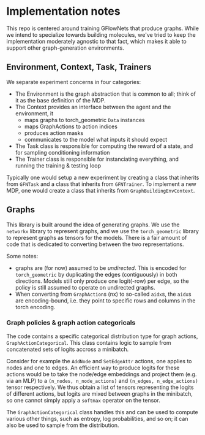 # Implementation notes

This repo is centered around training GFlowNets that produce graphs. While we intend to specialize towards building molecules, we've tried to keep the implementation moderately agnostic to that fact, which makes it able to support other graph-generation environments.

## Environment, Context, Task, Trainers

We separate experiment concerns in four categories:
- The Environment is the graph abstraction that is common to all; think of it as the base definition of the MDP.
- The Context provides an interface between the agent and the environment, it 
    - maps graphs to torch_geometric `Data` 
  instances
    - maps GraphActions to action indices
    - produces action masks
    - communicates to the model what inputs it should expect
- The Task class is responsible for computing the reward of a state, and for sampling conditioning information 
- The Trainer class is responsible for instanciating everything, and running the training & testing loop

Typically one would setup a new experiment by creating a class that inherits from `GFNTask` and a class that inherits from `GFNTrainer`. To implement a new MDP, one would create a class that inherits from `GraphBuildingEnvContext`. 


## Graphs

This library is built around the idea of generating graphs. We use the `networkx` library to represent graphs, and we use the `torch_geometric` library to represent graphs as tensors for the models. There is a fair amount of code that is dedicated to converting between the two representations.

Some notes:
- graphs are (for now) assumed to be _undirected_. This is encoded for `torch_geometric` by duplicating the edges (contiguously) in both directions. Models still only produce one logit(-row) per edge, so the policy is still assumed to operate on undirected graphs.
- When converting from `GraphAction`s (nx) to so-called `aidx`s, the `aidx`s are encoding-bound, i.e. they point to specific rows and columns in the torch encoding.


### Graph policies & graph action categoricals

The code contains a specific categorical distribution type for graph actions, `GraphActionCategorical`. This class contains logic to sample from concatenated sets of logits accross a minibatch. 

Consider for example the `AddNode` and `SetEdgeAttr` actions, one applies to nodes and one to edges. An efficient way to produce logits for these actions would be to take the node/edge embeddings and project them (e.g. via an MLP) to a `(n_nodes, n_node_actions)` and `(n_edges, n_edge_actions)` tensor respectively. We thus obtain a list of tensors representing the logits of different actions, but logits are mixed between graphs in the minibatch, so one cannot simply apply a `softmax` operator on the tensor. 

The `GraphActionCategorical` class handles this and can be used to compute various other things, such as entropy, log probabilities, and so on; it can also be used to sample from the distribution.
